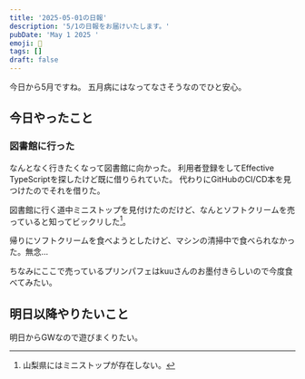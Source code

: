 ```yaml
---
title: '2025-05-01の日報'
description: '5/1の日報をお届けいたします。'
pubDate: 'May 1 2025 '
emoji: 🦊
tags: []
draft: false
---
```


今日から5月ですね。 五月病にはなってなさそうなのでひと安心。

## 今日やったこと

### 図書館に行った

なんとなく行きたくなって図書館に向かった。 利用者登録をしてEffective
TypeScriptを探したけど既に借りられていた。
代わりにGitHubのCI/CD本を見つけたのでそれを借りた。

図書館に行く道中ミニストップを見付けたのだけど、なんとソフトクリームを売っていると知ってビックリした[^1]。

帰りにソフトクリームを食べようとしたけど、マシンの清掃中で食べられなかった。無念...

ちなみにここで売っているプリンパフェはkuuさんのお墨付きらしいので今度食べてみたい。

## 明日以降やりたいこと

明日からGWなので遊びまくりたい。

[^1]: 山梨県にはミニストップが存在しない。

